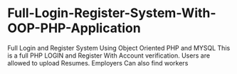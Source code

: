 # Full-Login-Register-System-With-OOP-PHP-Application
Full Login and Register System  Using Object Oriented PHP and MYSQL
This is a full PHP LOGIN and Register With Account verification. Users are allowed to upload Resumes. Employers Can also find workers
